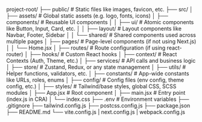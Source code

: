 project-root/
├── public/                  # Static files like images, favicon, etc.
├── src/
│   ├── assets/              # Global static assets (e.g. logo, fonts, icons)
│   ├── components/          # Reusable UI components
│   │   ├── ui/              # Atomic components like Button, Input, Card, etc.
│   │   ├── layout/          # Layout components like Navbar, Footer, Sidebar
│   │   └── shared/          # Shared components used across multiple pages
│   ├── pages/               # Page-level components (if not using Next.js)
│   │   └── Home.jsx
│   ├── routes/              # Route configuration (if using react-router)
│   ├── hooks/               # Custom React hooks
│   ├── context/             # React Contexts (Auth, Theme, etc.)
│   ├── services/            # API calls and business logic
│   ├── store/               # Zustand, Redux, or any state management
│   ├── utils/               # Helper functions, validators, etc.
│   ├── constants/           # App-wide constants like URLs, roles, enums
│   ├── config/              # Config files (env config, theme config, etc.)
│   ├── styles/              # Tailwind/base styles, global CSS, SCSS modules
│   ├── App.jsx              # Root component
│   ├── main.jsx             # Entry point (index.js in CRA)
│   └── index.css
├── .env                     # Environment variables
├── .gitignore
├── tailwind.config.js
├── postcss.config.js
├── package.json
├── README.md
└── vite.config.js | next.config.js | webpack.config.js
```
